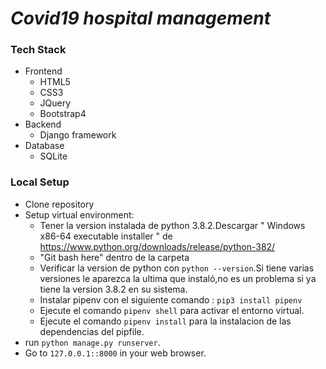 # _Covid19 hospital management_


<!-- about us & view patient -->
### Tech Stack
- Frontend
	- HTML5
	- CSS3
	- JQuery
    - Bootstrap4
- Backend
    - Django framework
- Database
    - SQLite

### Local Setup
- Clone repository
- Setup virtual environment:
	- Tener la version instalada de python 3.8.2.Descargar " Windows x86-64 executable installer " de https://www.python.org/downloads/release/python-382/
	- "Git bash here" dentro de la carpeta
	- Verificar la version de python con `python --version`.Si tiene varias versiones le aparezca la ultima que instaló,no es un problema si ya tiene la version 3.8.2 en su sistema.
	- Instalar pipenv con el siguiente comando : `pip3 install pipenv`
	- Ejecute el comando `pipenv shell` para activar el entorno virtual.
	- Ejecute el comando `pipenv install` para la instalacion de las dependencias del pipfile.
- run `python manage.py runserver`.
- Go to `127.0.0.1::8000` in your web browser.


